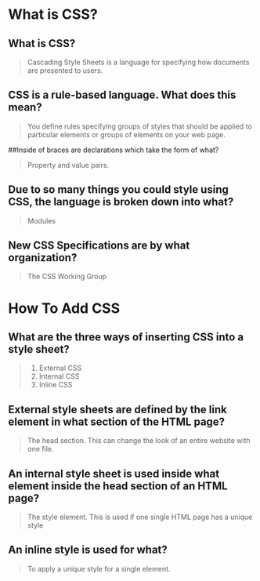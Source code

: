 # What is CSS?

## What is CSS?
> Cascading Style Sheets is a language for specifying how documents are presented to users.

## CSS is a rule-based language. What does this mean?
> You define rules specifying groups of styles that should be applied to particular elements or groups of elements on your web page. 

##Inside of braces are declarations which take the form of what?
> Property and value pairs.

## Due to so many things you could style using CSS, the language is broken down into what?
> Modules

## New CSS Specifications are by what organization?
> The CSS Working Group

# How To Add CSS

## What are the three ways of inserting CSS into a style sheet?
> 1. External CSS
> 2. Internal CSS
> 3. Inline CSS

## External style sheets are defined by the link element in what section of the HTML page?
> The head section. This can change the look of an entire website with one file.

## An internal style sheet is used inside what element inside the head section of an HTML page?
> The style element. This is used if one single HTML page has a unique style

## An inline style is used for what?
> To apply a unique style for a single element. 

